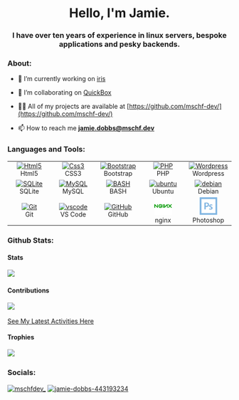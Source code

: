 <h1 align="center">Hello, I'm Jamie.</h1>
<h3 align="center">I have over ten years of experience in linux servers, bespoke applications and pesky backends.</h3>
<h3 align="left">About:</h3>

- 🔭 I’m currently working on [iris](https://github.com/mschf-dev/iris)

- 👯 I’m collaborating on [QuickBox](https://quickbox.io)

- 👨‍💻 All of my projects are available at [https://github.com/mschf-dev/](https://github.com/mschf-dev/)

- 📫 How to reach me **jamie.dobbs@mschf.dev**

<h3 align="left">Languages and Tools:</h3>
<table>
  <tr>
    <td align="center" width="96">
      <a href="#html5">
        <img src="https://seeklogo.com/images/H/html5-without-wordmark-color-logo-14D252D878-seeklogo.com.png" width="48" height="48" alt="Html5" />
      </a>
      <br>Html5
    </td>
    <td align="center" width="96">
      <a href="#css3">
        <img src="https://upload.wikimedia.org/wikipedia/commons/thumb/6/62/CSS3_logo.svg/48px-CSS3_logo.svg.png" width="48" height="48" alt="Css3" />
      </a>
      <br>CSS3
    </td>
    <td align="center" width="96">
      <a href="#bootstrap">
        <img src="https://cdn.worldvectorlogo.com/logos/bootstrap-4.svg" width="48" height="48" alt="Bootstrap" />
      </a>
      <br>Bootstrap
    </td>
    <td align="center" width="96">
      <a href="#php" >
        <img src="https://i.ibb.co/LzmYpDX/146-1466902-php-logo-png-transparent-php-logo-png-png-removebg-preview.png" width="48" height="48" alt="PHP" />
      </a>
      <br>PHP
    </td>
      <td align="center" width="96">
      <a href="#wordpress">
        <img src="https://seeklogo.com/images/W/wordpress-icon-logo-45667D3313-seeklogo.com.png" width="48" height="48" alt="Wordpress" />
      </a>
      <br>Wordpress
    </td>
  </tr>
  <tr>
    <td align="center" width="96">
      <a href="#sqlite">
        <img src="https://upload.wikimedia.org/wikipedia/commons/thumb/9/97/Sqlite-square-icon.svg/2048px-Sqlite-square-icon.svg.png" width="48" height="48" alt="SQLite" />
      </a>
      <br>SQLite
    </td>
      <td align="center" width="96">
      <a href="#mysql">
        <img src="https://www.logo.wine/a/logo/MySQL/MySQL-Logo.wine.svg" width="48" height="48" alt="MySQL" />
      </a>
      <br>MySQL
    </td>
    <td align="center" width="96">
      <a href="#bash">
        <img src="https://seeklogo.com/images/B/bash-logo-BF4F6893D9-seeklogo.com.png" width="48" height="48" alt="BASH" />
      </a>
      <br>BASH
    </td>
    <td align="center" width="96">
      <a href="#ubuntu" >
        <img src="https://seeklogo.com/images/U/ubuntu-logo-8FDEC6A07B-seeklogo.com.png" width="48" height="48" alt="ubuntu" />
      </a>
      <br>Ubuntu
    </td>
    <td align="center" width="96">
      <a href="#debian" >
        <img src="https://seeklogo.com/images/D/debian-logo-C136FDAF9E-seeklogo.com.png" width="48" height="48" alt="debian" />
      </a>
      <br>Debian
    </td>
  </tr>
  <tr>
    <td align="center" width="96">
      <a href="#git" >
        <img src="https://upload.wikimedia.org/wikipedia/commons/thumb/3/3f/Git_icon.svg/1200px-Git_icon.svg.png" width="48" height="48" alt="Git" />
      </a>
      <br>Git
    </td>
    <td align="center"  width="96">
      <a href="#vscode">
        <img src="https://upload.wikimedia.org/wikipedia/commons/9/9a/Visual_Studio_Code_1.35_icon.svg" width="48" height="48" alt="vscode" />
      </a>
      <br>VS Code
    </td>
    <td align="center" width="96">
      <a href="#github" >
        <img src="https://seeklogo.com/images/G/github-logo-5F384D0265-seeklogo.com.png" width="48" height="48" alt="GitHub" />
      </a>
      <br>GitHub
    </td>
    <td align="center" width="96">
      <a href="#nginx">
        <img src="https://raw.githubusercontent.com/devicons/devicon/master/icons/nginx/nginx-original.svg" alt="nginx" width="40" height="40"/>
      </a>
      <br>nginx
    </td>
    <td align="center" width="96">
      <a href="#nginx" >
        <img src="https://raw.githubusercontent.com/devicons/devicon/master/icons/photoshop/photoshop-line.svg" alt="photoshop" width="40" height="40"/>
      </a>
      <br>Photoshop
    </td>
  </tr>
</table>

<h3 align="left">Github Stats:</h3>
<h4 align="left">Stats</h4>
<img src="https://github-readme-stats.vercel.app/api?username=mschf2175&count_private=true&show_icons=true&theme=tokyonight" /> 

<h4 align="left">Contributions</h4>
<img src="https://activity-graph.herokuapp.com/graph?username=mschf2175&theme=redical&no-frame=true"/>

<a href="https://gitstalk.netlify.app/mschf2175/" target="_blank"> See My Latest Activities Here</a>

<h4 align="left">Trophies</h4>
<img width=900 src="https://github-profile-trophy.vercel.app/?username=mschf2175&column=7&theme=tokyonight&no-frame=true"/>

<h3 align="left">Socials:</h3>
<p align="left">
   <a href="https://twitter.com/mschfdev_" target="blank"><img align="center" src="https://raw.githubusercontent.com/rahuldkjain/github-profile-readme-generator/master/src/images/icons/Social/twitter.svg" alt="mschfdev_" height="30" width="40" /></a>
  <a href="https://linkedin.com/in/jamie-dobbs-443193234" target="blank"><img align="center" src="https://raw.githubusercontent.com/rahuldkjain/github-profile-readme-generator/master/src/images/icons/Social/linked-in-alt.svg" alt="jamie-dobbs-443193234" height="30" width="40" /></a>
</p>
